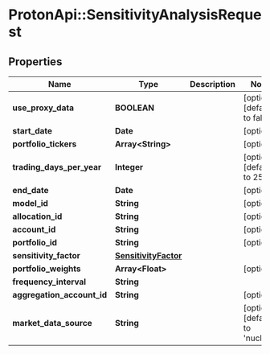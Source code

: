 # ProtonApi::SensitivityAnalysisRequest

## Properties
Name | Type | Description | Notes
------------ | ------------- | ------------- | -------------
**use_proxy_data** | **BOOLEAN** |  | [optional] [default to false]
**start_date** | **Date** |  | [optional] 
**portfolio_tickers** | **Array&lt;String&gt;** |  | [optional] 
**trading_days_per_year** | **Integer** |  | [optional] [default to 252]
**end_date** | **Date** |  | [optional] 
**model_id** | **String** |  | [optional] 
**allocation_id** | **String** |  | [optional] 
**account_id** | **String** |  | [optional] 
**portfolio_id** | **String** |  | [optional] 
**sensitivity_factor** | [**SensitivityFactor**](SensitivityFactor.md) |  | 
**portfolio_weights** | **Array&lt;Float&gt;** |  | [optional] 
**frequency_interval** | **String** |  | 
**aggregation_account_id** | **String** |  | [optional] 
**market_data_source** | **String** |  | [optional] [default to &#39;nucleus&#39;]


